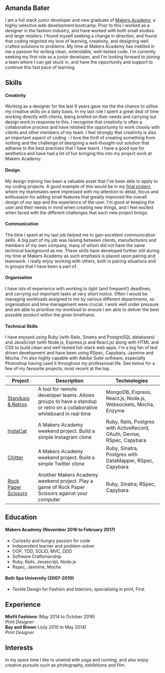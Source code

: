 ## Amanda Bater

I am a full stack junior developer and new graduate of [Makers Academy](http://makersacademy.com), a highly selective web development bootcamp.
Prior to this I worked as a designer in the fashion industry, and have worked with both small studios and large retailers. I found myself seeking a change in direction, and found that coding reignited my love of learning, creativity, and designing well crafted solutions to problems.
My time at Makers Academy has instilled in me a passion for writing clean, extendable, well-tested code. I'm currently seeking my first role as a junior developer, and I'm looking forward to joining a team where I can get stuck in, and have the opportunity and support to continue this fast pace of learning.

## Skills

#### Creativity

Working as a designer for the last 6 years gave me the the chance to utilise my creative skills on a daily basis. In my last role I spent a great deal of time working directly with clients, being briefed on their needs and carrying out design work in response to this. I recognise that creativity is often a collaborative process and have relished the opportunity to work closely with clients and other members of my team. I feel strongly that creativity is also an important aspect of coding - I love the thrill of creating something from nothing and the challenge of designing a well-thought-out solution that adheres to the best practises that I have learnt. I have a good eye for aesthetics and have had a lot of fun bringing this into my project work at Makers Academy.

#### Design

My design training has been a valuable asset that I've been able to apply to my coding projects. A good example of this would be in my [final project](http://standupsandretros.herokuapp.com/), where my teammates were impressed with my attention to detail, focus and enthusiasm for adding small features that greatly improved the overall design of our app and the experience of the user. I'm good at keeping the user and their needs in mind when creating new things, and I feel excited when faced with the different challenges that each new project brings.


#### Communication

The time I spent at my last job helped me to gain excellent communication skills. A big part of my job was liaising between clients, manufacturers and members of my own company, many of whom did not have the same technical background as me. These skills have developed further still during my time at Makers Academy as such emphasis is placed upon pairing and teamwork. I really enjoy working with others, both in pairing situations and in groups that I have been a part of.

#### Organisation

I have lots of experience with working to tight (and frequent!) deadlines, and carrying out important tasks at very short notice. Often I would be managing workloads assigned to me by various different departments, so organisation and time management were crucial. I work well under pressure and am able to prioritise my workload to ensure I am able to deliver the best possible product within the given timeframe.

#### Technical Skills

I have enjoyed using Ruby (with Rails, Sinatra and PostgreSQL databases) and JavaScript (with Node.js, Express.js and React.js) along with HTML and CSS to build clean and well-tested full-stack web apps. I'm a big fan of test driven development and have been using RSpec, Capybara, Jasmine and Mocha. I'm also highly capable with Adobe Suite software, especially Photoshop having used it throughout my professional life. See below for a few of my favourite projects, most recent at the top.

| Project   | Description | Technologies |
|---        |---         |---           |
| [Standups & Retros](https://github.com/ajbater/makers-standups-retros) | A tool for remote developer teams. Allows groups to have a standup or retro on a collaborative whiteboard in real time | MongoDB, Express, React.js, Node.js, Websockets, Mocha, Enzyme |
|[InstaCat](https://github.com/ajbater/instagram-challenge)| A Makers Academy weekend project. Build a simple Instagram clone | Ruby, Rails, Postgres with ActiveRecord, OAuth, Devise, RSpec, Capybara|
| [Chitter](https://github.com/ajbater/chitter-challenge) | A Makers Academy weekend project. Build a simple Twitter clone | Ruby, Sinatra, Postgres with DataMapper, RSpec, Capybara |
| [Rock Paper Scissors](https://github.com/ajbater/rps-challenge) | Another Makers Academy weekend project. Play a game of Rock Paper Scissors against your computer | Ruby, Sinatra, RSpec, Capybara |

## Education

#### Makers Academy (November 2016 to February 2017)

- Curiosity and hungry passion for code
- Independent learner and problem-solver
- OOP, TDD, SOLID, MVC, DDD
- Software Craftsmanship
- Ruby, Rails, Javascript, Node.js
- Rspec, Jasmine, Mocha

#### Bath Spa University (2007-2010)

- Textile Design for Fashion and Interiors, specialising in print, First

## Experience

**Misfit Fashions** (May 2014 to October 2016)    
*Print Designer*  
**Bay and Brown** (July 2010 to May 2014)   
*Print Designer*

## Interests

In my spare time I like to unwind with yoga and running, and also enjoy creative pursuits such as photography, exhibitions and film.
